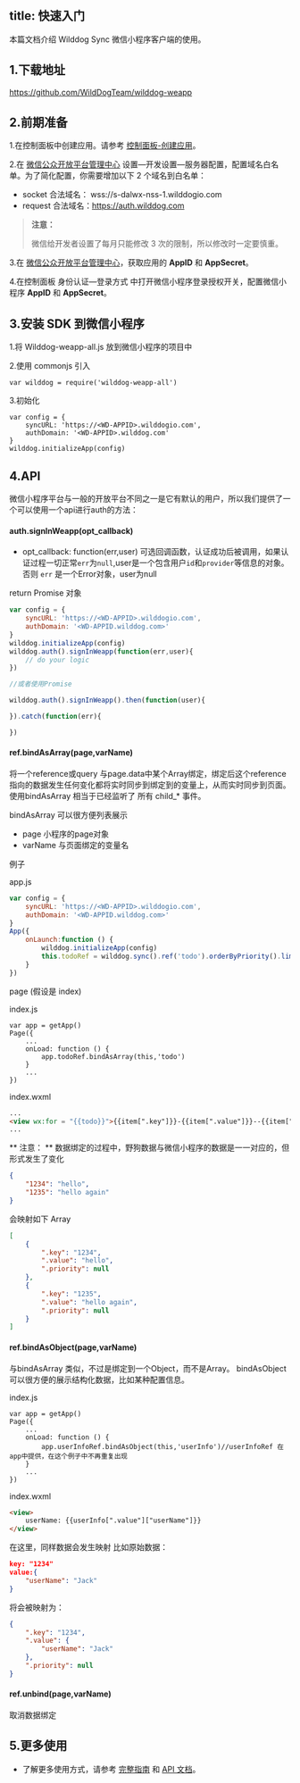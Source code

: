 
title: 快速入门
---

本篇文档介绍 Wilddog Sync 微信小程序客户端的使用。


## 1.下载地址
https://github.com/WildDogTeam/wilddog-weapp


## 2.前期准备

1.在控制面板中创建应用。请参考 [控制面板-创建应用](/console/creat.html#创建一个野狗应用)。

2.在 [微信公众开放平台管理中心](http://mp.weixin.qq.com/)   设置—开发设置—服务器配置，配置域名白名单。为了简化配置，你需要增加以下 2 个域名到白名单：

- socket 合法域名： wss://s-dalwx-nss-1.wilddogio.com
- request 合法域名：https://auth.wilddog.com


<blockquote class="warning">
  <p><strong>注意：</strong></p>
  微信给开发者设置了每月只能修改 3 次的限制，所以修改时一定要慎重。
</blockquote>


3.在 [微信公众开放平台管理中心](http://mp.weixin.qq.com/)，获取应用的 **AppID** 和 **AppSecret**。
 
4.在控制面板 身份认证—登录方式 中打开微信小程序登录授权开关，配置微信小程序 **AppID** 和 **AppSecret**。



## 3.安装 SDK 到微信小程序

1.将 Wilddog-weapp-all.js 放到微信小程序的项目中

2.使用 commonjs 引入

```
var wilddog = require('wilddog-weapp-all')
```

3.初始化


```
var config = {
    syncURL: 'https://<WD-APPID>.wilddogio.com',
    authDomain: '<WD-APPID>.wilddog.com'
}
wilddog.initializeApp(config)
```

## 4.API

微信小程序平台与一般的开放平台不同之一是它有默认的用户，所以我们提供了一个可以使用一个api进行auth的方法：

#### auth.signInWeapp(opt_callback)

* opt_callback: function(err,user) 可选回调函数，认证成功后被调用，如果认证过程一切正常`err`为`null`,user是一个包含用户`id`和`provider`等信息的对象。否则 `err` 是一个Error对象，user为null

return Promise 对象

```js
var config = {
    syncURL: 'https://<WD-APPID>.wilddogio.com',
    authDomain: '<WD-APPID.wilddog.com>'
}
wilddog.initializeApp(config)
wilddog.auth().signInWeapp(function(err,user){
    // do your logic
})

//或者使用Promise

wilddog.auth().signInWeapp().then(function(user){

}).catch(function(err){

})

```

#### ref.bindAsArray(page,varName)

将一个reference或query 与page.data中某个Array绑定，绑定后这个reference指向的数据发生任何变化都将实时同步到绑定到的变量上，从而实时同步到页面。使用bindAsArray 相当于已经监听了 所有 child_* 事件。

bindAsArray 可以很方便列表展示

* page 小程序的page对象
* varName 与页面绑定的变量名

例子

app.js

```js
var config = {
    syncURL: 'https://<WD-APPID>.wilddogio.com',
    authDomain: '<WD-APPID.wilddog.com>'
}
App({
    onLaunch:function () {
        wilddog.initializeApp(config)
        this.todoRef = wilddog.sync().ref('todo').orderByPriority().limitToFirst(20)
    }
})
```

page (假设是 index)

index.js
```
var app = getApp()
Page({
    ...
    onLoad: function () {
        app.todoRef.bindAsArray(this,'todo')
    }
    ...
})
```

index.wxml

```html
...
<view wx:for = "{{todo}}">{{item[".key"]}}-{{item[".value"]}}--{{item[".priority"]}}</view>
...
```

** 注意： **
数据绑定的过程中，野狗数据与微信小程序的数据是一一对应的，但形式发生了变化

```json
{
    "1234": "hello",
    "1235": "hello again"
}
```
会映射如下 Array

```json
[
    {
        ".key": "1234",
        ".value": "hello",
        ".priority": null
    },
    {
        ".key": "1235",
        ".value": "hello again",
        ".priority": null
    }
]
```

#### ref.bindAsObject(page,varName)

与bindAsArray 类似，不过是绑定到一个Object，而不是Array。
bindAsObject 可以很方便的展示结构化数据，比如某种配置信息。

index.js
```
var app = getApp()
Page({
    ...
    onLoad: function () {
        app.userInfoRef.bindAsObject(this,'userInfo')//userInfoRef 在app中提供，在这个例子中不再重复出现
    }
    ...
})
```

index.wxml

```html
<view>
    userName: {{userInfo[".value"]["userName"]}}
</view>

```

在这里，同样数据会发生映射
比如原始数据：

```json
key: "1234"
value:{
    "userName": "Jack"
}

```
将会被映射为：

```json
{
    ".key": "1234",
    ".value": {
        "userName": "Jack"
    },
    ".priority": null
}

```

#### ref.unbind(page,varName)

取消数据绑定

## 5.更多使用
- 了解更多使用方式，请参考 [完整指南](/guide/sync/web/save-data.html) 和 [API 文档](/api/sync/web/api.html)。


　

